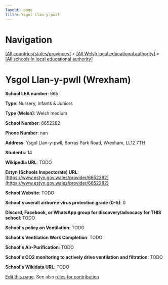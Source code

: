 ```yaml
---
layout: page
title: Ysgol Llan-y-pwll
---
```

# Navigation

[[All countries/states/provinces]](../../..) > [[All Welsh local educational authority]](../..) > [[All schools in local educational authority]](..)

# Ysgol Llan-y-pwll (Wrexham)

**School LEA number**: 665

**Type**: Nursery, Infants & Juniors

**Type (Welsh)**: Welsh medium

**School Number**: 6652282

**Phone Number**: nan

**Address**: Ysgol Llan-y-pwll, Borras Park Road, Wrexham, LL12 7TH

**Students**: 14

**Wikipedia URL**: TODO

**Estyn (Schools Inspectorate) URL**: [https://www.estyn.gov.wales/provider/6652282](https://www.estyn.gov.wales/provider/6652282)

**School Website**: TODO

**School's overall airborne virus protection grade (0-5)**: 0

**Discord, Facebook, or WhatsApp group for discovery/advocacy for THIS school**: TODO

**School's policy on Ventilation**: TODO

**School's Ventilation Work Completion**: TODO

**School's Air-Purification**: TODO

**School's CO2 monitoring to actively drive ventilation and filtration**: TODO

**School's Wikidata URL**: TODO




[Edit this page](https://github.com/VentilationProject/Wales/edit/prif/./Wrexham/Ysgol_Llan-y-pwll.md). See also [rules for contribution](../../../contribution-rules/)